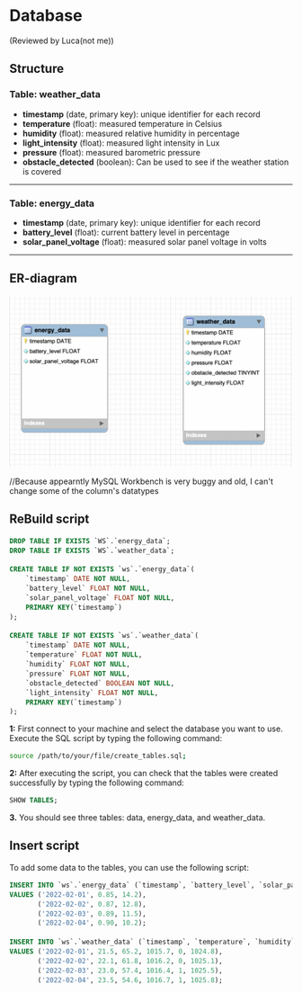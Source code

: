 
# __Database__
(Reviewed by Luca(not me))
## __Structure__

### __Table: weather_data__

- __timestamp__ (date, primary key): unique identifier for each record</br>
- __temperature__ (float): measured temperature in Celsius</br>
- __humidity__ (float): measured relative humidity in percentage</br>
- __light_intensity__ (float): measured light intensity in Lux</br>
- __pressure__ (float): measured barometric pressure</br>
- __obstacle_detected__ (boolean): Can be used to see if the weather station is covered</br>

  
---

### __Table: energy_data__

- __timestamp__ (date, primary key): unique identifier for each record</br>
- __battery_level__ (float): current battery level in percentage
- __solar_panel_voltage__ (float): measured solar panel voltage in volts

---

## __ER-diagram__

![Screenshot](docs/../images/er-diagram.png)


//Because appearntly MySQL Workbench is very buggy and old, I can't change some of the column's datatypes


## __ReBuild script__

```sql
DROP TABLE IF EXISTS `WS`.`energy_data`;
DROP TABLE IF EXISTS `WS`.`weather_data`;

CREATE TABLE IF NOT EXISTS `ws`.`energy_data`(
    `timestamp` DATE NOT NULL,
    `battery_level` FLOAT NOT NULL,
    `solar_panel_voltage` FLOAT NOT NULL,
    PRIMARY KEY(`timestamp`)
); 

CREATE TABLE IF NOT EXISTS `ws`.`weather_data`(
    `timestamp` DATE NOT NULL,
    `temperature` FLOAT NOT NULL,
    `humidity` FLOAT NOT NULL,
    `pressure` FLOAT NOT NULL,
    `obstacle_detected` BOOLEAN NOT NULL,
    `light_intensity` FLOAT NOT NULL,
    PRIMARY KEY(`timestamp`)
);
```

__1:__ First connect to your machine and select the database you want to use. 
Execute the SQL script by typing the following command:

``` bash
source /path/to/your/file/create_tables.sql;
```


__2:__ After executing the script, you can check that the tables were created successfully by typing the following command:

```sql
SHOW TABLES;
```

__3.__ You should see three tables: data, energy_data, and weather_data.

## __Insert script__

To add some data to the tables, you can use the following script:

```sql
INSERT INTO `ws`.`energy_data` (`timestamp`, `battery_level`, `solar_panel_voltage`) 
VALUES ('2022-02-01', 0.85, 14.2),
       ('2022-02-02', 0.87, 12.8),
       ('2022-02-03', 0.89, 11.5),
       ('2022-02-04', 0.90, 10.2);

INSERT INTO `ws`.`weather_data` (`timestamp`, `temperature`, `humidity`, `pressure`, `obstacle_detected`, `light_intensity`) 
VALUES ('2022-02-01', 21.5, 65.2, 1015.7, 0, 1024.8),
       ('2022-02-02', 22.1, 61.8, 1016.2, 0, 1025.1),
       ('2022-02-03', 23.0, 57.4, 1016.4, 1, 1025.5),
       ('2022-02-04', 23.5, 54.6, 1016.7, 1, 1025.8);
```


